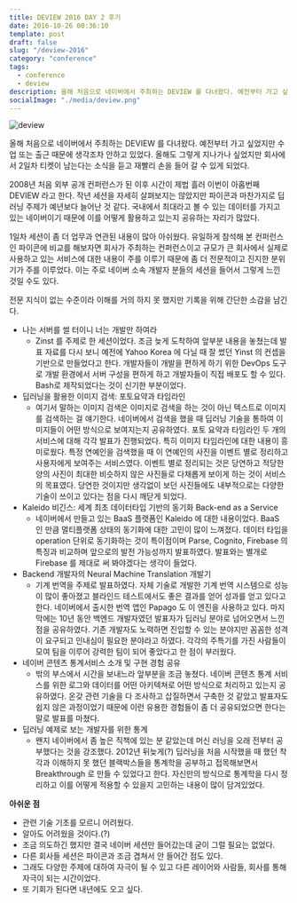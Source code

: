 ```yaml
---
title: DEVIEW 2016 DAY 2 후기
date: 2016-10-26 00:36:10
template: post
draft: false
slug: "/deview-2016"
category: "conference"
tags:
  - conference
  - deview
description: 올해 처음으로 네이버에서 주최하는 DEVIEW 를 다녀왔다. 예전부터 가고 싶었지만 수업 또는 출근 때문에 생각조차 안하고 있었다. 올해도 그렇게 지나가나 싶었지만 회사에서 2일차 티켓이 남는다는 소식을 듣고 재빨리 손을 들어 갈 수 있게 되었다.
socialImage: "./media/deview.png"
---
```


![deview](/media/deview.png)

올해 처음으로 네이버에서 주최하는 DEVIEW 를 다녀왔다. 예전부터 가고 싶었지만 수업 또는 출근 때문에 생각조차 안하고 있었다. 올해도 그렇게 지나가나 싶었지만 회사에서 2일차 티켓이 남는다는 소식을 듣고 재빨리 손을 들어 갈 수 있게 되었다.

2008년 처음 외부 공개 컨퍼런스가 된 이후 시간이 제법 흘러 이번이 아홉번째 DEVIEW 라고 한다. 작년 세션을 자세히 살펴보지는 않았지만 파이콘과 마찬가지로 딥러닝 주제가 예년보다 늘어난 것 같다. 국내에서 최대라고 볼 수 있는 데이터를 가지고 있는 네이버이기 때문에 이를 어떻게 활용하고 있는지 공유하는 자리가 많았다.

1일차 세션이 좀 더 업무과 연관된 내용이 많아 아쉬웠다. 유일하게 참석해 본 컨퍼런스인 파이콘에 비교를 해보자면 회사가 주최하는 컨퍼런스이고 규모가 큰 회사에서 실제로 사용하고 있는 서비스에 대한 내용이 주를 이루기 때문에 좀 더 전문적이고 진지한 분위기가 주를 이루었다. 이는 주로 네이버 소속 개발자 분들의 세션을 들어서 그렇게 느낀 것일 수도 있다.

전문 지식이 없는 수준이라 이해를 거의 하지 못 했지만 기록을 위해 간단한 소감을 남긴다.

- 나는 서버를 썰 터이니 너는 개발만 하여라
  - Zinst 를 주제로 한 세션이었다. 조금 늦게 도착하여 앞부분 내용을 놓쳤는데 발표 자료를 다시 보니 예전에 Yahoo Korea 에 다닐 때 잘 썼던 Yinst 의 컨셉을 기반으로 만들었다고 한다. 개발자들이 개발을 편하게 하기 위한 DevOps 도구로 개발 환경에서 서버 구성을 편하게 하고 개발자들이 직접 배포도 할 수 있다. Bash로 제작되었다는 것이 신기한 부분이었다.
- 딥러닝을 활용한 이미지 검색: 포토요약과 타임라인
  - 여기서 말하는 이미지 검색은 이미지로 검색을 하는 것이 아닌 텍스트로 이미지를 검색하는 걸 얘기한다. 네이버에서 검색을 했을 때 딥러닝 기술을 통하여 이미지들이 어떤 방식으로 보여지는지 공유하였다. 포토 요약과 타임라인 두 개의 서비스에 대해 각각 발표가 진행되었다. 특히 이미지 타임라인에 대한 내용이 흥미로웠다. 특정 연예인을 검색했을 때 이 연예인의 사진을 이벤트 별로 정리하고 사용자에게 보여주는 서비스였다. 이벤트 별로 정리되는 것은 당연하고 적당한 양의 사진이 최대한 비슷하지 않은 사진들로 다채롭게 보이게 하는 것이 서비스의 목표였다. 당연한 것이지만 생각없이 보던 사진들에도 내부적으로는 다양한 기술이 쓰이고 있다는 점을 다시 깨닫게 되었다.
- Kaleido 비긴스: 세계 최초 데이터타입 기반의 동기화 Back-end as a Service
  - 네이버에서 만들고 있는 BaaS 플랫폼인 Kaleido 에 대한 내용이었다. BaaS 인 만큼 멀티플랫폼 상태의 동기화에 대한 고민이 많이 느껴졌다. 데이터 타입을 operation 단위로 동기화하는 것이 특이점이며 Parse, Cognito, Firebase 의 특징과 비교하며 앞으로의 발전 가능성까지 발표하였다. 발표와는 별개로 Firebase 를 제대로 써 봐야겠다는 생각이 들었다.
- Backend 개발자의 Neural Machine Translation 개발기
  - 기계 번역을 주제로 발표하였다. 자체 기술로 개발한 기계 번역 시스템으로 성능이 많이 좋아졌고 블라인드 테스트에서도 좋은 결과를 얻어 성과를 얻고 있다고 한다. 네이버에서 출시한 번역 앱인 Papago 도 이 엔진을 사용하고 있다. 마지막에는 10년 동안 백엔드 개발자였던 발표자가 딥러닝 분야로 넘어오면서 느낀 점을 공유하였다. 기존 개발자도 노력하면 진입할 수 있는 분야지만 꼼꼼한 성격이 요구되고 인내심이 필요한 분야라고 하였다. 각각의 주특기를 가진 사람들이 모여 팀을 이루어 강력한 팀이 되어 좋았다고 한 점이 부러웠다.
- 네이버 콘텐츠 통계서비스 소개 및 구현 경험 공유
  - 밖의 부스에서 시간을 보내느라 앞부분을 조금 놓쳤다. 네이버 콘텐츠 통계 서비스를 위한 로그와 데이터를 어떤 아키텍쳐로 어떤 방식으로 처리하고 있는지 공유하였다. 온갖 관련 기술을 다 조사하고 삽질하면서 구축한 것 같았고 발표자도 쉽지 않은 과정이었기 때문에 이런 유용한 경험들이 좀 더 공유되었으면 한다는 말로 발표를 마쳤다.
- 딥러닝 예제로 보는 개발자를 위한 통계
  - 왠지 네이버에서 좀 높은 직책에 있는 분 같았는데 머신 러닝을 오래 전부터 공부했다는 것을 강조했다. 2012년 뒤늦게(?) 딥러닝을 처음 시작했을 때 했던 착각과 이해하지 못 했던 블랙박스들을 통계학을 공부하고 접목해보면서 Breakthrough 로 만들 수 있었다고 한다. 자신만의 방식으로 통계학을 다시 정리하고 이를 어떻게 적용할 수 있을지 고민하는 내용이 많이 담겨있었다.

**아쉬운 점**

- 관련 기술 기초를 모르니 어려웠다.
- 알아도 어려웠을 것이다.(?)
- 조금 의도하긴 했지만 결국 네이버 세션만 들어갔는데 굳이 그럴 필요는 없었다.
- 다른 회사들 세션은 파이콘과 조금 겹쳐서 안 들어간 점도 있다.
- 그래도 다양한 주제에 대하여 자극이 될 수 있고 다른 레이어와 사람들, 회사를 통해 자극이 되는 시간이었다.
- 또 기회가 된다면 내년에도 오고 싶다.
